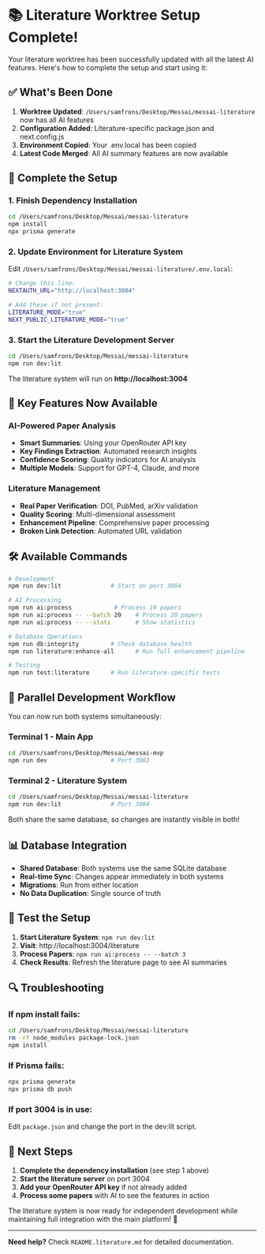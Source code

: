 # 📚 Literature Worktree Setup Complete!

Your literature worktree has been successfully updated with all the latest AI features. Here's how to complete the setup and start using it:

## ✅ What's Been Done

1. **Worktree Updated**: `/Users/samfrons/Desktop/Messai/messai-literature` now has all AI features
2. **Configuration Added**: Literature-specific package.json and next.config.js
3. **Environment Copied**: Your .env.local has been copied
4. **Latest Code Merged**: All AI summary features are now available

## 🚀 Complete the Setup

### 1. Finish Dependency Installation

```bash
cd /Users/samfrons/Desktop/Messai/messai-literature
npm install
npx prisma generate
```

### 2. Update Environment for Literature System

Edit `/Users/samfrons/Desktop/Messai/messai-literature/.env.local`:

```bash
# Change this line:
NEXTAUTH_URL="http://localhost:3004"

# Add these if not present:
LITERATURE_MODE="true"
NEXT_PUBLIC_LITERATURE_MODE="true"
```

### 3. Start the Literature Development Server

```bash
cd /Users/samfrons/Desktop/Messai/messai-literature
npm run dev:lit
```

The literature system will run on **http://localhost:3004**

## 🎯 Key Features Now Available

### AI-Powered Paper Analysis
- **Smart Summaries**: Using your OpenRouter API key
- **Key Findings Extraction**: Automated research insights
- **Confidence Scoring**: Quality indicators for AI analysis
- **Multiple Models**: Support for GPT-4, Claude, and more

### Literature Management
- **Real Paper Verification**: DOI, PubMed, arXiv validation
- **Quality Scoring**: Multi-dimensional assessment
- **Enhancement Pipeline**: Comprehensive paper processing
- **Broken Link Detection**: Automated URL validation

## 🛠️ Available Commands

```bash
# Development
npm run dev:lit              # Start on port 3004

# AI Processing
npm run ai:process            # Process 10 papers
npm run ai:process -- --batch 20    # Process 20 papers
npm run ai:process -- --stats       # Show statistics

# Database Operations
npm run db:integrity         # Check database health
npm run literature:enhance-all      # Run full enhancement pipeline

# Testing
npm run test:literature      # Run literature-specific tests
```

## 🔄 Parallel Development Workflow

You can now run both systems simultaneously:

### Terminal 1 - Main App
```bash
cd /Users/samfrons/Desktop/Messai/messai-mvp
npm run dev                  # Port 3003
```

### Terminal 2 - Literature System
```bash
cd /Users/samfrons/Desktop/Messai/messai-literature
npm run dev:lit              # Port 3004
```

Both share the same database, so changes are instantly visible in both!

## 📊 Database Integration

- **Shared Database**: Both systems use the same SQLite database
- **Real-time Sync**: Changes appear immediately in both systems
- **Migrations**: Run from either location
- **No Data Duplication**: Single source of truth

## 🧪 Test the Setup

1. **Start Literature System**: `npm run dev:lit`
2. **Visit**: http://localhost:3004/literature
3. **Process Papers**: `npm run ai:process -- --batch 3`
4. **Check Results**: Refresh the literature page to see AI summaries

## 🔍 Troubleshooting

### If npm install fails:
```bash
cd /Users/samfrons/Desktop/Messai/messai-literature
rm -rf node_modules package-lock.json
npm install
```

### If Prisma fails:
```bash
npx prisma generate
npx prisma db push
```

### If port 3004 is in use:
Edit `package.json` and change the port in the dev:lit script.

## 📝 Next Steps

1. **Complete the dependency installation** (see step 1 above)
2. **Start the literature server** on port 3004
3. **Add your OpenRouter API key** if not already added
4. **Process some papers** with AI to see the features in action

The literature system is now ready for independent development while maintaining full integration with the main platform! 🎉

---

**Need help?** Check `README.literature.md` for detailed documentation.